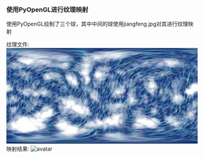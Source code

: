 ### 使用PyOpenGL进行纹理映射

使用PyOpenGL绘制了三个球，其中中间的球使用jiangfeng.jpg对其进行纹理映射  

纹理文件:   
![avatar](./jiangfeng.jpg)  
映射结果:
![avatar](./result.jpg)  
